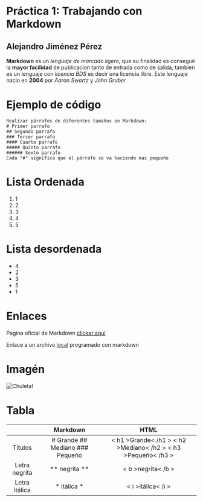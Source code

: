 # Práctica 1: Trabajando con Markdown
## Alejandro Jiménez Pérez

**Markdown** es un _lenguaje de marcado ligero_, que su finalidad es conseguir la **mayor facilidad** de publicacion tanto de entrada como de salida, tambien es un lenguaje con _licencia BDS_ es decir una licencia libre. Este lenguaje nacio en **2004** por _Aaron Swartz_ y _John Gruber_

# Ejemplo de código

```
Realizar párrafos de diferentes tamaños en Markdown:
# Primer parrafo
## Segundo parrafo
### Tercer parrafo
#### Cuarto parrafo
##### Quinto parrafo
###### Sexto parrafo
Cada "#" significa que el párrafo se va haciendo mas pequeño

```
# Lista Ordenada
1. 1
2. 2
3. 3
4. 4
5. 5

# Lista desordenada
* 4
* 2
* 3
* 5
* 1

# Enlaces

Pagina oficial de Markdown [clickar aqui](https://markdown.es)

Enlace a un archivo [local](https://github.com/ajimper3009/DAW1/blob/main/Lenguaje_de_Marcas/Pr%C3%A1ctica%201%20Markdown/archivoLocal.md) programado con markdown

# Imagén
![Chuleta!](https://i.pinimg.com/originals/0e/9b/c2/0e9bc208e1ad1fc03fdde5d1eecba64a.jpg "Chuleta básica Markdown")

# Tabla

|               |             Markdown            |                              HTML                       |
|:-------------:|:-------------------------------:|:-------------------------------------------------------------:|
|    Títulos    | # Grande ## Mediano ### Pequeño | < h1 >Grande< /h1 > < h2 >Mediano< /h2 > < h3 >Pequeño< /h3 > |
| Letra negrita |          ** negrita **          |                       < b >negrita< /b >                      |
| Letra itálica |           * itálica *           |                       < i >itálica< /i >                      |
